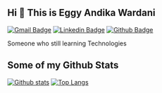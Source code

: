 ## Hi 👋 This is Eggy Andika Wardani
[![Gmail Badge](https://img.shields.io/badge/-erwinpaisalid@gmail.com-c14438?style=flat&logo=Gmail&logoColor=white&link=mailto:erwinpaisalid@gmail.com)](mailto:erwinpaisalid@gmail.com) 
[![Linkedin Badge](https://img.shields.io/badge/-erwinpaisal-0072b1?style=flat&logo=Linkedin&logoColor=white&link=https://www.linkedin.com/in/erwin-paisal/)](https://www.linkedin.com/in/erwin-paisal/) [![Github Badge](https://img.shields.io/badge/-erwinpaisal-grey?style=flat&logo=github&logoColor=white&link=https://github.com/erwinpaisal/)](https://www.github.com/erwinpaisal/) <p align='left'>Someone who still learning Technologies</p>

## Some of my Github Stats
[![Github stats](https://github-readme-stats.vercel.app/api?username=erwinpaisal&show_icons=true&include_all_commits=true&theme=algolia)](https://github.com/erwinpaisal/github-readme-stats)
[![Top Langs](https://github-readme-stats.vercel.app/api/top-langs/?username=erwinpaisal&layout=compact&theme=algolia)](https://github.com/erwinpaisal/github-readme-stats)



<!--
**eggywardani/eggywardani** is a ✨ _special_ ✨ repository because its `README.md` (this file) appears on your GitHub profile.

Here are some ideas to get you started:

- 🔭 I’m currently working on ...
- 🌱 I’m currently learning ...
- 👯 I’m looking to collaborate on ...
- 🤔 I’m looking for help with ...
- 💬 Ask me about ...
- 📫 How to reach me: ...
- 😄 Pronouns: ...
- ⚡ Fun fact: ...
-->
